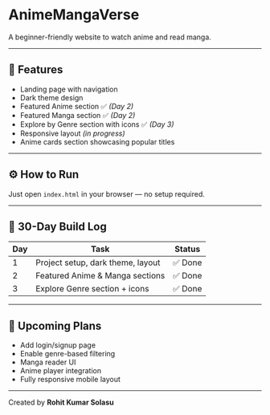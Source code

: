 # AnimeMangaVerse

A beginner-friendly website to watch anime and read manga.

---

## 🌟 Features

- Landing page with navigation
- Dark theme design
- Featured Anime section ✅ *(Day 2)*
- Featured Manga section ✅ *(Day 2)*
- Explore by Genre section with icons ✅ *(Day 3)*
- Responsive layout *(in progress)*
- Anime cards section showcasing popular titles

---

## ⚙️ How to Run

Just open `index.html` in your browser — no setup required.

---

## 📆 30-Day Build Log

| Day | Task                               | Status   |
|-----|------------------------------------|----------|
| 1   | Project setup, dark theme, layout  | ✅ Done  |
| 2   | Featured Anime & Manga sections    | ✅ Done  |
| 3   | Explore Genre section + icons      | ✅ Done  |

---

## 🚧 Upcoming Plans

- Add login/signup page
- Enable genre-based filtering
- Manga reader UI
- Anime player integration
- Fully responsive mobile layout

---

Created by **Rohit Kumar Solasu**

